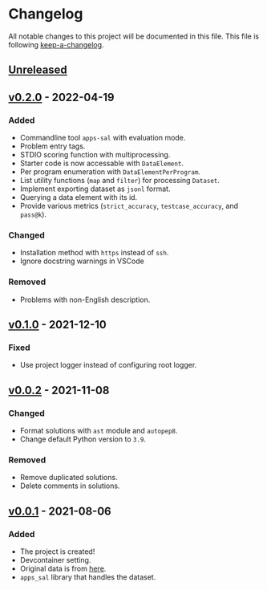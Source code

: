 # Changelog
All notable changes to this project will be documented in this file.
This file is following [keep-a-changelog](https://keepachangelog.com).

## [Unreleased](https://github.com/kupl/apps-sal)

## [v0.2.0](https://github.com/kupl/apps-sal/releases/v0.2.0) - 2022-04-19

### Added
- Commandline tool `apps-sal` with evaluation mode.
- Problem entry tags.
- STDIO scoring function with multiprocessing.
- Starter code is now accessable with `DataElement`.
- Per program enumeration with `DataElementPerProgram`.
- List utility functions (`map` and `filter`) for processing `Dataset`.
- Implement exporting dataset as `jsonl` format.
- Querying a data element with its id.
- Provide various metrics (`strict_accuracy`, `testcase_accuracy`, and `pass@k`).

### Changed
- Installation method with `https` instead of `ssh`.
- Ignore docstring warnings in VSCode

### Removed
- Problems with non-English description.

## [v0.1.0](https://github.com/kupl/apps-sal/releases/v0.1.0) - 2021-12-10

### Fixed
- Use project logger instead of configuring root logger.

## [v0.0.2](https://github.com/kupl/apps-sal/releases/v0.0.2) - 2021-11-08

### Changed
- Format solutions with `ast` module and `autopep8`.
- Change default Python version to `3.9`.

### Removed
- Remove duplicated solutions.
- Delete comments in solutions.

## [v0.0.1](https://github.com/kupl/apps-sal/releases/v0.0.1) - 2021-08-06

### Added
- The project is created!
- Devcontainer setting.
- Original data is from [here](https://github.com/hendrycks/apps).
- `apps_sal` library that handles the dataset.
